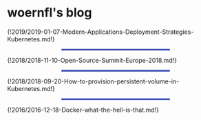 # woernfl's blog

{!2019/2019-01-07-Modern-Applications-Deployment-Strategies-Kubernetes.md!}

<hr style="margin-left:auto;margin-right:auto;height:4px;border-width:0;color:hsla(231, 48%, 48%, 1);background-color:hsla(231, 48%, 48%, 1);width:50%">

{!2018/2018-11-10-Open-Source-Summit-Europe-2018.md!}

<hr style="margin-left:auto;margin-right:auto;height:4px;border-width:0;color:hsla(231, 48%, 48%, 1);background-color:hsla(231, 48%, 48%, 1);width:50%">

{!2018/2018-09-20-How-to-provision-persistent-volume-in-Kubernetes.md!}

<hr style="margin-left:auto;margin-right:auto;height:4px;border-width:0;color:hsla(231, 48%, 48%, 1);background-color:hsla(231, 48%, 48%, 1);width:50%">

{!2016/2016-12-18-Docker-what-the-hell-is-that.md!}